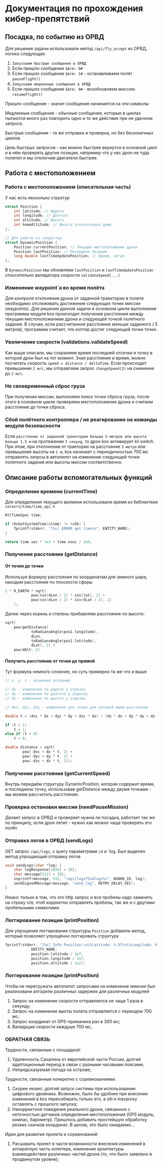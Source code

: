# Документация по прохождения кибер-препятствий

## Посадка, по событию из ОРВД

Для решения задачи использовали метод 
`/api/fly_accept` из ОРВД, логика следующая:
1. `Запускаем быстрые сообщения в ОРВД` 
2. Если пришло сообщение `$Arm: 0#`
3. Если пришло сообщение `$Arm: 1#` - останавливаем полёт `pauseFlight()` 
4. `Запускаем медленные сообщения в ОРВД` 
5. Если пришло сообщение `$Arm: 0#` - возобновляем миссию `resumeFlight()`

Пришло сообщение - значит сообщение начинается на эти символы

Медленные сообщения - обычные сообщения, 
которые в циклах пытаются много раз повторить одно и то же действие
при не удачном запросе.

Быстрые сообщения - та же отправка и проверка, 
но без бесконечных циклов.

Цель быстрых запросов - как можно быстрее вернутся в основной 
цикл и в нём проверять другие позиции, например что у нас 
дрон не туда полетел и мы отключим двигатели быстрее.

## Работа с местоположением

### Работа с местоположением (описательная часть)

У нас есть несколько структур
```cpp
struct Position {
    int latitude; // Широта
    int longitude; // Долгота
    int altitude; // Высота
    int homeAltitude; // Высота относительно дома
};

// Для работы со скоростью
struct DynamicPosition {
    Position currentPosition; // Текущее местоположение дрона
    Position lastPosition; // Последняя позиция
    long double lastTimeUpdatePosition; // Время, когда 
};
```

В `DynamicPosition` мы обновляем `lastPosition` и `lastTimeUpdatePosition` относительно валидатора скорости `validateSpeed(...)`

### Изменение waypoint`а во время полёта

Для контроля отклонения дрона от заданной траектории в полете необходимо отслеживать достижение следующих точек миссии (waypoints). 
Для решения данной задачи в основном цикле выполнения программы модуля kos происходит получение расстояния между текущим местоположением дрона и следующей точкой полетного задания. В случае, если рассчитанное расстояние меньше заданного ( 5 метров), программа считает, что коптер достиг следующей точки точки. 

### Увеличение скорости (validations.validateSpeed)

Как выше описали, мы сохраняем время последней отсечки и точку в которой дрон был на тот момент. 
Зная расстояние и время, можно посчитать скорость `speed = distance / deltaTime`. 
Если происходит превышение `2 м/с`, мы отправляем запрос `changeSpeed(2)` на снижение до `2 м/с`.

### Не своевременный сброс груза

При получении миссии, выполняем поиск точки сброса груза, 
после этого в основном цикле проверяем местоположение дрона 
и считаем расстояние до точки сброса.

### Сбой полётного контроллера / не реагирование на команды модуля безопасности

Если `расстояние от заданной троектории больше 5 метров или высота больше 1.5 м` на протяжении `3 секунд`, то дрон kos активирует kil switch. 
При этом, при отклонении от траетории на расстояние `3 метра` или превышение высоты на `1 м`, kos начинает с периодичностью 700 мс отправлять запрсы в автопилот на изменение следующей точки полетного задания или высоты миссии соответственно.

## Описание работы вспомогательных функций

### Определение времени (currentTime)

Для определения текущего времени использовали
время из библиотеки `coresrv/time/time_api.h`

```cpp
RtlTimeSpec time;

if (KnGetSystemTime(&time) != rcOk) {
    fprintf(stderr, "[%s] ERROR get time\n", ENTITY_NAME);
}

return time.sec * 1e3 + time.nsec / 1e6;
```

### Получение расстояние (getDistance)

#### От точки до точки

Используя формулу расстояния по координатам для земного шара, находим расстояние 
по плоскости сферы

```cpp
2 * R_EARTH * sqrt(
            pow(sin(dLon / 2) * cos(lat), 2) +
            pow(cos(dLon / 2) * sin(dLat / 2), 2)
    );
```

Далее через корень и степень прибавляем расстояние по высоте:
```cpp
sqrt(
    pow(getDistance(
            toRadiansAngle(pos1.longitude),
            dLon,
            toRadiansAngle(pos1.latitude),
            dLat), 2) +
    pow(dAlt, 2)
```

#### Получить расстояние от точки до прямой

Тут формула немного сложнее, но суть примерно та же что и выше
```cpp
// x, y, z - названия условные

// dx - изменения по широте у отрезка
// dy - изменения по долготе у отрезка
// dz - изменения по высоте у отрезка

// dxc, dyc, dzy - изменения для точки для которой ищем расстояние 

double t = (dxc * dx + dyc * dy + dzc * dz) / (dx * dx + dy * dy + dz * dz);

if (t > 1)
    t = 1;
else if (t < 0)
    t = 0;

double distance = sqrt(
        pow(-dxc + dx * t, 2) +
        pow(-dyc + dy * t, 2) +
        pow(-dzc + dz * t, 2));
```

### Получение расстояния (getCurrentSpeed)

Внутрь передаём структуру DynamicPosition, которая содержит время, 
и последнюю точку, использовав getDistance между двумя точками - мы можем
рассчитать расстояние.


### Проверка остановки миссии (needPauseMission) 

Делает запрос в ОРВД и проверяет нужна ли посадка, работает так же по принципу, 
если дрон летит - нужно как можно чаще проверять его полёт.

### Отправка логов в ОРВД (sendLogs)

GET запрос `/api/logs`, с query параметрами `id` и `log.
Был выделен метод упрощающий отправку логов
```cpp
void sendLogs(char *log) {
    char logResponse[1024] = {0};
    char message[512] = {0};
    snprintf(message, 512, "/api/logs?%s&log=%s", BOARD_ID, log);
    sendSignedMessage(message, "send_log", RETRY_DELAY_SEC);
}
```

Нюанс только в том, что это http запрос и все пробелы надо заменять на строку `%20`, 
чтоб корректно отправлять пробелы, так же и с другими пробельными символами.

### Логгирование позиции (printPosition)

Для упрощения логгирования структуры `Position` добавили метод, 
который позволяет упрощённо логгировать структуру

```cpp
fprintf(stderr, "[%s] Info Position:\n\tLatitude: %.5f\n\tLongitude: %.5f \n\tAltitude: %.5f\n",
            ENTITY_NAME,
            position.latitude / 1e7,
            position.longitude / 1e7,
            position.altitude / 1e2);
```

### Логгирование позиции (printPosition)

Чтобы не перегружать автопилот запросами на изменение миисии был реализовани алгоритм различных задержек для различных модулей
1. Запрос на изменение скорости отправляется не чаще 1 раза в секунду;
2. Запрос на изменение выоты полета отправляется с периодом 700 мс;
3. Запрос координат от GPS-приемника раз в 300 мс;
4. Валидация скорости каждуые 700 мс, 


### ОБРАТНАЯ СВЯЗЬ

Трудности, связанные с площадкой:
1. Удаленность Сахалина от европейской части России, долгий адаптационный период в связи с разными часовыми поясами;
2. Непредсказуемая погода на острове;

Трудности, связанные конкретно с соревнованиями:
1. Скорее нюанс: долгий запуск системы при использовании цифрового двойника. Возможно, было бы удобнее при внесении изменений в kos пересобирать только его, а sitl и mavproxy оставлять с прошлого запуска;
2. Некорректное поведение реального дрона, связанное с неточностью датчиков определения местоположения (GPS модуль, компас, барометр). Пришлось добавить простейшую обработку резких скачков координат. В целом, это было ожидаемо...

Идеи для развития проекта и соревнований:
1. Расширить проект в части возможности внесения изменений в аппаратную часть копетера, изменение архитектуры взаимодействия различных частей дрона (то, что было заявлено в продвинутом уровне);